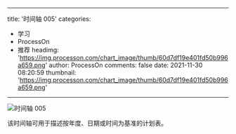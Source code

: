 
---
title: '时间轴 005'
categories: 
 - 学习
 - ProcessOn
 - 推荐
headimg: 'https://img.processon.com/chart_image/thumb/60d7df19e401fd50b996a659.png'
author: ProcessOn
comments: false
date: 2021-11-30 08:20:59
thumbnail: 'https://img.processon.com/chart_image/thumb/60d7df19e401fd50b996a659.png'
---

<div>   
<img class="thumb" alt="时间轴 005" src="https://img.processon.com/chart_image/thumb/60d7df19e401fd50b996a659.png" referrerpolicy="no-referrer">
<p>该时间轴可用于描述按年度、日期或时间为基准的计划表。</p>  
</div>
            